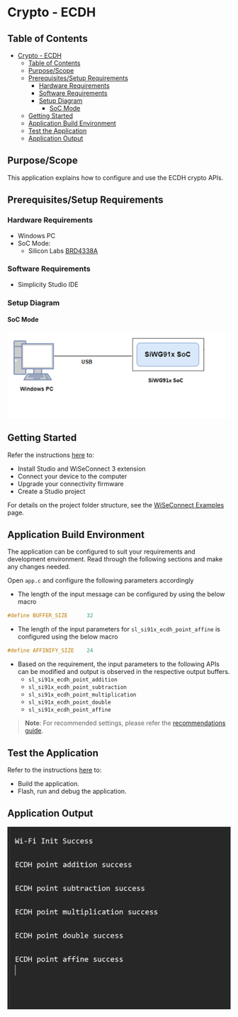 # Crypto - ECDH

## Table of Contents

- [Crypto - ECDH](#crypto---ecdh)
  - [Table of Contents](#table-of-contents)
  - [Purpose/Scope](#purposescope)
  - [Prerequisites/Setup Requirements](#prerequisitessetup-requirements)
    - [Hardware Requirements](#hardware-requirements)
    - [Software Requirements](#software-requirements)
    - [Setup Diagram](#setup-diagram)
      - [SoC Mode](#soc-mode)
  - [Getting Started](#getting-started)
  - [Application Build Environment](#application-build-environment)
  - [Test the Application](#test-the-application)
  - [Application Output](#application-output)

## Purpose/Scope

This application explains how to configure and use the ECDH crypto APIs.

## Prerequisites/Setup Requirements

### Hardware Requirements

- Windows PC
- SoC Mode:
  - Silicon Labs [BRD4338A](https://www.silabs.com/)

### Software Requirements

- Simplicity Studio IDE

### Setup Diagram

#### SoC Mode 

  ![Figure: Setup Diagram SoC Mode for Crypto ECDH Example](resources/readme/setup_diagram_soc.png)

## Getting Started

Refer the instructions [here](https://docs.silabs.com/wiseconnect/latest/wiseconnect-getting-started/) to:

- Install Studio and WiSeConnect 3 extension
- Connect your device to the computer
- Upgrade your connectivity firmware
- Create a Studio project

For details on the project folder structure, see the [WiSeConnect Examples](https://docs.silabs.com/wiseconnect/latest/wiseconnect-examples/#example-folder-structure) page.

## Application Build Environment

The application can be configured to suit your requirements and development environment. Read through the following sections and make any changes needed.

Open `app.c` and configure the following parameters accordingly

- The length of the input message can be configured by using the below macro

```c
#define BUFFER_SIZE      32
```

- The length of the input parameters for `sl_si91x_ecdh_point_affine` is configured using the below macro

```c
#define AFFINIFY_SIZE    24
```

- Based on the requirement, the input parameters to the following APIs can be modified and output is observed in the respective output buffers.
  - `sl_si91x_ecdh_point_addition`
  - `sl_si91x_ecdh_point_subtraction`
  - `sl_si91x_ecdh_point_multiplication`
  - `sl_si91x_ecdh_point_double`
  - `sl_si91x_ecdh_point_affine`

> **Note**: For recommended settings, please refer the [recommendations guide](https://docs.silabs.com/wiseconnect/latest/wiseconnect-developers-guide-prog-recommended-settings/).

## Test the Application

Refer to the instructions [here](https://docs.silabs.com/wiseconnect/latest/wiseconnect-getting-started/) to:

- Build the application.
- Flash, run and debug the application.

## Application Output

  ![ECDH Output](resources/readme/output.png)
